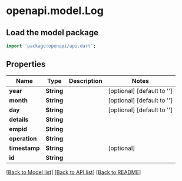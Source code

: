 # openapi.model.Log

## Load the model package
```dart
import 'package:openapi/api.dart';
```

## Properties
Name | Type | Description | Notes
------------ | ------------- | ------------- | -------------
**year** | **String** |  | [optional] [default to '']
**month** | **String** |  | [optional] [default to '']
**day** | **String** |  | [optional] [default to '']
**details** | **String** |  | 
**empid** | **String** |  | 
**operation** | **String** |  | 
**timestamp** | **String** |  | [optional] 
**id** | **String** |  | 

[[Back to Model list]](../README.md#documentation-for-models) [[Back to API list]](../README.md#documentation-for-api-endpoints) [[Back to README]](../README.md)


